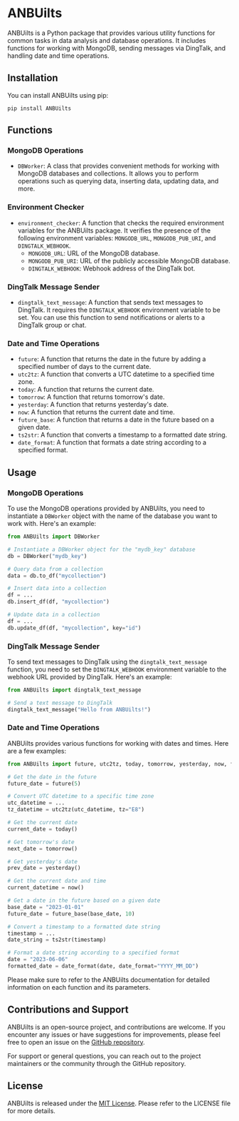 # ANBUilts

ANBUilts is a Python package that provides various utility functions for common tasks in data analysis and database operations. It includes functions for working with MongoDB, sending messages via DingTalk, and handling date and time operations.

## Installation

You can install ANBUilts using pip:

```
pip install ANBUilts
```

## Functions

### MongoDB Operations

- `DBWorker`: A class that provides convenient methods for working with MongoDB databases and collections. It allows you to perform operations such as querying data, inserting data, updating data, and more.

### Environment Checker

- `environment_checker`: A function that checks the required environment variables for the ANBUilts package. It verifies the presence of the following environment variables: `MONGODB_URL`, `MONGODB_PUB_URI`, and `DINGTALK_WEBHOOK`.
  - `MONGODB_URL`: URL of the MongoDB database.
  - `MONGODB_PUB_URI`: URL of the publicly accessible MongoDB database.
  - `DINGTALK_WEBHOOK`: Webhook address of the DingTalk bot.

### DingTalk Message Sender

- `dingtalk_text_message`: A function that sends text messages to DingTalk. It requires the `DINGTALK_WEBHOOK` environment variable to be set. You can use this function to send notifications or alerts to a DingTalk group or chat.

### Date and Time Operations

- `future`: A function that returns the date in the future by adding a specified number of days to the current date.
- `utc2tz`: A function that converts a UTC datetime to a specified time zone.
- `today`: A function that returns the current date.
- `tomorrow`: A function that returns tomorrow's date.
- `yesterday`: A function that returns yesterday's date.
- `now`: A function that returns the current date and time.
- `future_base`: A function that returns a date in the future based on a given date.
- `ts2str`: A function that converts a timestamp to a formatted date string.
- `date_format`: A function that formats a date string according to a specified format.

## Usage

### MongoDB Operations

To use the MongoDB operations provided by ANBUilts, you need to instantiate a `DBWorker` object with the name of the database you want to work with. Here's an example:

```python
from ANBUilts import DBWorker

# Instantiate a DBWorker object for the "mydb_key" database
db = DBWorker("mydb_key")

# Query data from a collection
data = db.to_df("mycollection")

# Insert data into a collection
df = ...
db.insert_df(df, "mycollection")

# Update data in a collection
df = ...
db.update_df(df, "mycollection", key="id")
```

### DingTalk Message Sender

To send text messages to DingTalk using the `dingtalk_text_message` function, you need to set the `DINGTALK_WEBHOOK` environment variable to the webhook URL provided by DingTalk. Here's an example:

```python
from ANBUilts import dingtalk_text_message

# Send a text message to DingTalk
dingtalk_text_message("Hello from ANBUilts!")
```

### Date and Time Operations

ANBUilts provides various functions for working with dates and times. Here are a few examples:

```python
from ANBUilts import future, utc2tz, today, tomorrow, yesterday, now, future_base, ts2str, date_format

# Get the date in the future
future_date = future(5)

# Convert UTC datetime to a specific time zone
utc_datetime = ...
tz_datetime = utc2tz(utc_datetime, tz="E8")

# Get the current date
current_date = today()

# Get tomorrow's date
next_date = tomorrow()

# Get yesterday's date
prev_date = yesterday()

# Get the current date and time
current_datetime = now()

# Get a date in the future based on a given date
base_date = "2023-01-01"
future_date = future_base(base_date, 10)

# Convert a timestamp to a formatted date string
timestamp = ...
date_string = ts2str(timestamp)

# Format a date string according to a specified format
date = "2023-06-06"
formatted_date = date_format(date, date_format="YYYY_MM_DD")
```

Please make sure to refer to the ANBUilts documentation for detailed information on each function and its parameters.

## Contributions and Support

ANBUilts is an open-source project, and contributions are welcome. If you encounter any issues or have suggestions for improvements, please feel free to open an issue on the [GitHub repository](https://github.com/example-user/ANBUilts).

For support or general questions, you can reach out to the project maintainers or the community through the GitHub repository.

## License

ANBUilts is released under the [MIT License](https://opensource.org/licenses/MIT). Please refer to the LICENSE file for more details.